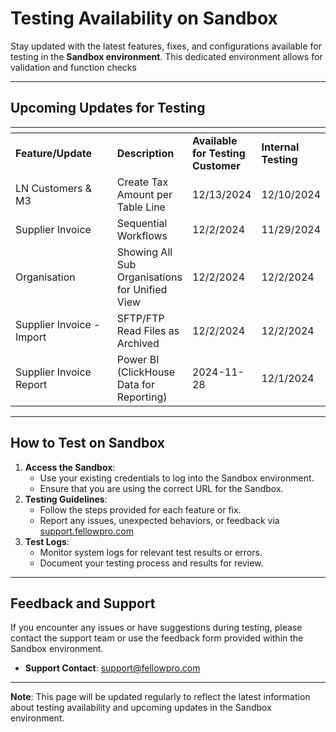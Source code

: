 # Testing Availability on Sandbox

Stay updated with the latest features, fixes, and configurations available for testing in the **Sandbox environment**. This dedicated environment allows for validation and function checks

***

## **Upcoming Updates for Testing**

<table data-header-hidden><thead><tr><th width="247"></th><th></th><th></th><th></th></tr></thead><tbody><tr><td><strong>Feature/Update</strong></td><td><strong>Description</strong></td><td><strong>Available for Testing Customer</strong></td><td><strong>Internal Testing</strong></td></tr><tr><td>LN Customers &#x26; M3 </td><td>Create Tax Amount per Table Line</td><td>12/13/2024</td><td>12/10/2024 </td></tr><tr><td>Supplier Invoice</td><td>Sequential Workflows</td><td>12/2/2024</td><td>11/29/2024</td></tr><tr><td>Organisation</td><td>Showing All Sub Organisations for Unified View</td><td>12/2/2024</td><td>12/2/2024</td></tr><tr><td>Supplier Invoice - Import</td><td>SFTP/FTP Read Files as Archived</td><td>12/2/2024</td><td>12/2/2024</td></tr><tr><td>Supplier Invoice Report</td><td>Power BI (ClickHouse Data for Reporting)</td><td>2024-11-28</td><td>12/1/2024</td></tr></tbody></table>

***

## **How to Test on Sandbox**

1. **Access the Sandbox**:
   * Use your existing credentials to log into the Sandbox environment.
   * Ensure that you are using the correct URL for the Sandbox.
2. **Testing Guidelines**:
   * Follow the steps provided for each feature or fix.
   * Report any issues, unexpected behaviors, or feedback via [support.fellowpro.com](https://support.fellowpro.com)
3. **Test Logs**:
   * Monitor system logs for relevant test results or errors.
   * Document your testing process and results for review.

***

## **Feedback and Support**

If you encounter any issues or have suggestions during testing, please contact the support team or use the feedback form provided within the Sandbox environment.

* **Support Contact**: [support@fellowpro.com](mailto:support@fellowpro.com)



***

**Note**: This page will be updated regularly to reflect the latest information about testing availability and upcoming updates in the Sandbox environment.
